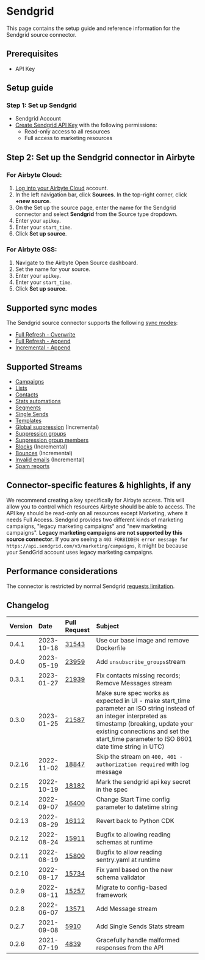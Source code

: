 # Sendgrid

This page contains the setup guide and reference information for the Sendgrid source connector.

## Prerequisites

* API Key

## Setup guide
### Step 1: Set up Sendgrid

* Sendgrid Account
* [Create Sendgrid API Key](https://docs.sendgrid.com/ui/account-and-settings/api-keys#creating-an-api-key) with the following permissions:
  * Read-only access to all resources
  * Full access to marketing resources

## Step 2: Set up the Sendgrid connector in Airbyte

### For Airbyte Cloud:

1. [Log into your Airbyte Cloud](https://cloud.airbyte.com/workspaces) account.
2. In the left navigation bar, click **Sources**. In the top-right corner, click **+new source**.
3. On the Set up the source page, enter the name for the Sendgrid connector and select **Sendgrid** from the Source type dropdown.
4. Enter your `apikey`.
5. Enter your `start_time`. 
6. Click **Set up source**.

### For Airbyte OSS:

1. Navigate to the Airbyte Open Source dashboard.
2. Set the name for your source. 
3. Enter your `apikey`.
4. Enter your `start_time`. 
5. Click **Set up source**.

## Supported sync modes

The Sendgrid source connector supports the following [sync modes](https://docs.airbyte.com/cloud/core-concepts#connection-sync-modes):

* [Full Refresh - Overwrite](https://docs.airbyte.com/understanding-airbyte/connections/full-refresh-overwrite/)
* [Full Refresh - Append](https://docs.airbyte.com/understanding-airbyte/connections/full-refresh-append)
* [Incremental - Append](https://docs.airbyte.com/understanding-airbyte/connections/incremental-append)

## Supported Streams

* [Campaigns](https://docs.sendgrid.com/api-reference/campaigns-api/retrieve-all-campaigns) 
* [Lists](https://docs.sendgrid.com/api-reference/lists/get-all-lists) 
* [Contacts](https://docs.sendgrid.com/api-reference/contacts/export-contacts) 
* [Stats automations](https://docs.sendgrid.com/api-reference/marketing-campaign-stats/get-all-automation-stats) 
* [Segments](https://docs.sendgrid.com/api-reference/segmenting-contacts/get-list-of-segments) 
* [Single Sends](https://docs.sendgrid.com/api-reference/marketing-campaign-stats/get-all-single-sends-stats) 
* [Templates](https://docs.sendgrid.com/api-reference/transactional-templates/retrieve-paged-transactional-templates) 
* [Global suppression](https://docs.sendgrid.com/api-reference/suppressions-global-suppressions/retrieve-all-global-suppressions) \(Incremental\)
* [Suppression groups](https://docs.sendgrid.com/api-reference/suppressions-unsubscribe-groups/retrieve-all-suppression-groups-associated-with-the-user)
* [Suppression group members](https://docs.sendgrid.com/api-reference/suppressions-suppressions/retrieve-all-suppressions) 
* [Blocks](https://docs.sendgrid.com/api-reference/blocks-api/retrieve-all-blocks) \(Incremental\)
* [Bounces](https://docs.sendgrid.com/api-reference/bounces-api/retrieve-all-bounces) \(Incremental\)
* [Invalid emails](https://docs.sendgrid.com/api-reference/invalid-e-mails-api/retrieve-all-invalid-emails) \(Incremental\)
* [Spam reports](https://docs.sendgrid.com/api-reference/spam-reports-api/retrieve-all-spam-reports)


## Connector-specific features & highlights, if any

We recommend creating a key specifically for Airbyte access. This will allow you to control which resources Airbyte should be able to access. The API key should be read-only on all resources except Marketing, where it needs Full Access.
Sendgrid provides two different kinds of marketing campaigns, "legacy marketing campaigns" and "new marketing campaigns". **Legacy marketing campaigns are not supported by this source connector**. 
If you are seeing a `403 FORBIDDEN error message for https://api.sendgrid.com/v3/marketing/campaigns`, it might be because your SendGrid account uses legacy marketing campaigns.

## Performance considerations

The connector is restricted by normal Sendgrid [requests limitation](https://sendgrid.com/docs/API_Reference/Web_API_v3/How_To_Use_The_Web_API_v3/rate_limits.html).

## Changelog

| Version | Date       | Pull Request                                             | Subject                                                                                                                                                                                                                                           |
|:--------|:-----------|:---------------------------------------------------------|:--------------------------------------------------------------------------------------------------------------------------------------------------------------------------------------------------------------------------------------------------|
| 0.4.1 | 2023-10-18 | [31543](https://github.com/airbytehq/airbyte/pull/31543) | Use our base image and remove Dockerfile |
| 0.4.0   | 2023-05-19 | [23959](https://github.com/airbytehq/airbyte/pull/23959) | Add `unsubscribe_groups`stream 
| 0.3.1   | 2023-01-27 | [21939](https://github.com/airbytehq/airbyte/pull/21939) | Fix contacts missing records; Remove Messages stream                                                                                                                                                                                              |
| 0.3.0   | 2023-01-25 | [21587](https://github.com/airbytehq/airbyte/pull/21587) | Make sure spec works as expected in UI - make start_time parameter an ISO string instead of an integer interpreted as timestamp (breaking, update your existing connections and set the start_time parameter to ISO 8601 date time string in UTC) |
| 0.2.16  | 2022-11-02 | [18847](https://github.com/airbytehq/airbyte/pull/18847) | Skip the stream on `400, 401 - authorization required` with log message                                                                                                                                                                           |
| 0.2.15  | 2022-10-19 | [18182](https://github.com/airbytehq/airbyte/pull/18182) | Mark the sendgrid api key secret in the spec                                                                                                                                                                                                      |
| 0.2.14  | 2022-09-07 | [16400](https://github.com/airbytehq/airbyte/pull/16400) | Change Start Time config parameter to datetime string                                                                                                                                                                                             |
| 0.2.13  | 2022-08-29 | [16112](https://github.com/airbytehq/airbyte/pull/16112) | Revert back to Python CDK                                                                                                                                                                                                                         |
| 0.2.12  | 2022-08-24 | [15911](https://github.com/airbytehq/airbyte/pull/15911) | Bugfix to allowing reading schemas at runtime                                                                                                                                                                                                     |
| 0.2.11  | 2022-08-19 | [15800](https://github.com/airbytehq/airbyte/pull/15800) | Bugfix to allow reading sentry.yaml at runtime                                                                                                                                                                                                    |
| 0.2.10  | 2022-08-17 | [15734](https://github.com/airbytehq/airbyte/pull/15734) | Fix yaml based on the new schema validator                                                                                                                                                                                                        |
| 0.2.9   | 2022-08-11 | [15257](https://github.com/airbytehq/airbyte/pull/15257) | Migrate to config-based framework                                                                                                                                                                                                                 |
| 0.2.8   | 2022-06-07 | [13571](https://github.com/airbytehq/airbyte/pull/13571) | Add Message stream                                                                                                                                                                                                                                |
| 0.2.7   | 2021-09-08 | [5910](https://github.com/airbytehq/airbyte/pull/5910)   | Add Single Sends Stats stream                                                                                                                                                                                                                     |
| 0.2.6   | 2021-07-19 | [4839](https://github.com/airbytehq/airbyte/pull/4839)   | Gracefully handle malformed responses from the API                                                                                                                                                                                                |
